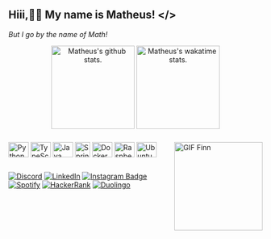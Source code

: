 ## Hiii,👋🏻 My name is Matheus! </>
<p font-size="1px"><i>But I go by the name of Math!</i></p>

<div align="center">
    <img alt="Matheus's github stats." height="165em" src="https://github-readme-stats.vercel.app/api?username=matheus-srego&theme=discord_old_blurple&show_icons=true" />
    <img alt="Matheus's wakatime stats." height="165em" src="https://github-readme-stats.vercel.app/api/top-langs/?username=matheus-srego&theme=discord_old_blurple&layout=compact" />
</div>

### 

<img alt="GIF Finn" align="right" height="175" width="175" src="https://github.com/matheus-srego/matheus-srego/blob/v3.0/gif/d57t1u7-d9d18ca0-4972-4bca-8f6d-f058756e5814.gif">

### 

<div style="left">
    <img alt="Python" align="center" height="30" width="40" src="https://raw.github.com/devicons/devicon/master/icons/python/python-original.svg">
    <img alt="TypeScript" align="center" height="30" width="40" src="https://raw.github.com/devicons/devicon/master/icons/typescript/typescript-original.svg">
    <img alt="Java" align="center" height="30" width="40" src="https://raw.github.com/devicons/devicon/master/icons/java/java-original.svg">
    <img alt="Spring Framework" align="center" height="30" width="30" src="https://raw.github.com/devicons/devicon/master/icons/spring/spring-original.svg">
    <img alt="Docker" align="center" height="30" width="40" src="https://raw.github.com/devicons/devicon/master/icons/docker/docker-original.svg">
    <img alt="Raspberry Pi" align="center" height="30" width="40" src="https://raw.github.com/devicons/devicon/master/icons/raspberrypi/raspberrypi-original.svg">
    <img alt="Ubuntu" align="center" height="30" width="40" src="https://raw.github.com/devicons/devicon/master/icons/ubuntu/ubuntu-plain.svg">
    
</div>

##

<div style="left">

[![Discord](https://img.shields.io/badge/Discord-7289DA?style=for-the-badge&logo=discord&logoColor=white)](https://discordapp.com/users/ghostburster#2241)
[![LinkedIn](https://img.shields.io/badge/LinkedIn-0077B5?style=for-the-badge&logo=linkedin&logoColor=white)](https://www.linkedin.com/in/matheus-silva-rego/)
[![Instagram Badge](https://img.shields.io/badge/Instagram-E4405F?style=for-the-badge&logo=instagram&logoColor=white)](https://instagram.com/math.srego/)
[![Spotify](https://img.shields.io/badge/Spotify-1ED760?&style=for-the-badge&logo=spotify&logoColor=black)](https://open.spotify.com/user/matthew_27-br)
[![HackerRank](https://img.shields.io/badge/-Hackerrank-2EC866?style=for-the-badge&logo=HackerRank&logoColor=white)](https://www.hackerrank.com/matheus_srego)
[![Duolingo](https://img.shields.io/badge/Duolingo-%234DC730.svg?style=for-the-badge&logo=Duolingo&logoColor=white)](https://pt.duolingo.com/profile/matheus-srego)

</div>

<br clear="both">
